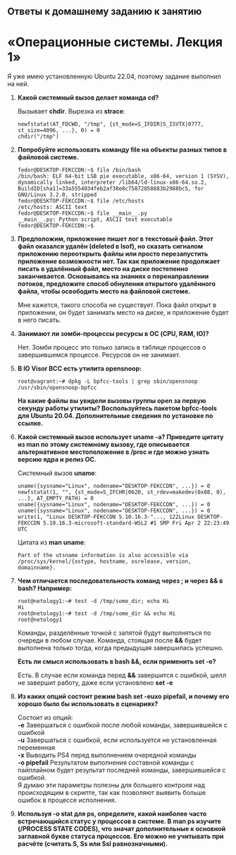 

## Ответы к домашнему заданию к занятию
# «Операционные системы. Лекция 1»

  Я уже имею установленную Ubuntu 22.04, поэтому задание выполнил на ней.

1. **Какой системный вызов делает команда cd?**

    Вызывает **chdir**. Вырезка из **strace**:
    ```
    newfstatat(AT_FDCWD, "/tmp", {st_mode=S_IFDIR|S_ISVTX|0777, st_size=4096, ...}, 0) = 0
    chdir("/tmp")
    ```

2. **Попробуйте использовать команду file на объекты разных типов в файловой системе.**
    ```
    fedor@DESKTOP-FEKCCDN:~$ file /bin/bash
    /bin/bash: ELF 64-bit LSB pie executable, x86-64, version 1 (SYSV), dynamically linked, interpreter /lib64/ld-linux-x86-64.so.2,        BuildID[sha1]=33a5554034feb2af38e8c75872058883b2988bc5, for GNU/Linux 3.2.0, stripped
    fedor@DESKTOP-FEKCCDN:~$ file /etc/hosts
    /etc/hosts: ASCII text
    fedor@DESKTOP-FEKCCDN:~$ file __main__.py
    __main__.py: Python script, ASCII text executable
    fedor@DESKTOP-FEKCCDN:~$
    ```

3. **Предположим, приложение пишет лог в текстовый файл. Этот файл оказался удалён (deleted в lsof), но сказать сигналом приложению переоткрыть файлы или просто перезапустить приложение возможности нет. Так как приложение продолжает писать в удалённый файл, место на диске постепенно заканчивается. Основываясь на знаниях о перенаправлении потоков, предложите способ обнуления открытого удалённого файла, чтобы освободить место на файловой системе.**
    
   Мне кажется, такого способа не существует. Пока файл открыт в приложении, он будет занимать место на диске, и приложение будет в него писать.

4. **Занимают ли зомби-процессы ресурсы в ОС (CPU, RAM, IO)?**

    Нет. Зомби процесс это только запись в таблице процессов о завершившемся процессе. Ресурсов он не занимает.

5. **В IO Visor BCC есть утилита opensnoop:**
    ```
    root@vagrant:~# dpkg -L bpfcc-tools | grep sbin/opensnoop
    /usr/sbin/opensnoop-bpfcc
    ```
    
    **На какие файлы вы увидели вызовы группы open за первую секунду работы утилиты? Воспользуйтесь пакетом bpfcc-tools для Ubuntu 20.04. Дополнительные сведения по установке по ссылке.**

 6. **Какой системный вызов использует uname -a? Приведите цитату из man по этому системному вызову, где описывается альтернативное местоположение в /proc и где можно узнать версию ядра и релиз ОС.**

    Системный вызов **uname**:
    ```
    uname({sysname="Linux", nodename="DESKTOP-FEKCCDN", ...}) = 0
    newfstatat(1, "", {st_mode=S_IFCHR|0620, st_rdev=makedev(0x88, 0), ...}, AT_EMPTY_PATH) = 0
    uname({sysname="Linux", nodename="DESKTOP-FEKCCDN", ...}) = 0
    uname({sysname="Linux", nodename="DESKTOP-FEKCCDN", ...}) = 0
    write(1, "Linux DESKTOP-FEKCCDN 5.10.16.3-"..., 122Linux DESKTOP-FEKCCDN 5.10.16.3-microsoft-standard-WSL2 #1 SMP Fri Apr 2 22:23:49 UTC
    ```
    
    Цитата из **man uname**:
    ```
    Part of the utsname information is also accessible via
    /proc/sys/kernel/{ostype, hostname, osrelease, version, domainname}.
    ```

 7. **Чем отличается последовательность команд через ; и через && в bash? Например:**
    ```
    root@netology1:~# test -d /tmp/some_dir; echo Hi
    Hi
    root@netology1:~# test -d /tmp/some_dir && echo Hi
    root@netology1
    ```
    
    Команды, разделённые точкой с запятой будут выполняться по очереди в любом случае. Команда, стоящая после **&&**
    будет выполнена только тогда, когда предыдущая завершилась успешно.
    
    **Есть ли смысл использовать в bash &&, если применить set -e?**
    
    Есть. В случае если команда перед **&&** завершится с ошибкой, шелл не завершит работу, даже если установлено **set -e**

 8. **Из каких опций состоит режим bash set -euxo pipefail, и почему его хорошо было бы использовать в сценариях?**
    
    Состоит из опций:  
    **-e** Завершаться с ошибкой после любой команды, завершившейся с ошибкой  
    **-u** Завершаться с ошибкой, если используется не установленная переменная  
    **-x** Выводить PS4 перед выполнением очередной команды    
    **-o pipefail** Результатом выполнения составной команды с пайплайном будет результат последней команды, завершившейся с ошибкой.  
    Я думаю эти параметры полезны для большего контроля над происходящим в скрипте, так как позволяют выявить больше ошибок в процессе исполнения.
    

 9. **Используя -o stat для ps, определите, какой наиболее часто встречающийся статус у процессов в системе. В man ps изучите (/PROCESS STATE CODES), что значат дополнительные к основной заглавной букве статуса процессов. Его можно не учитывать при расчёте (считать S, Ss или Ssl равнозначными).**


